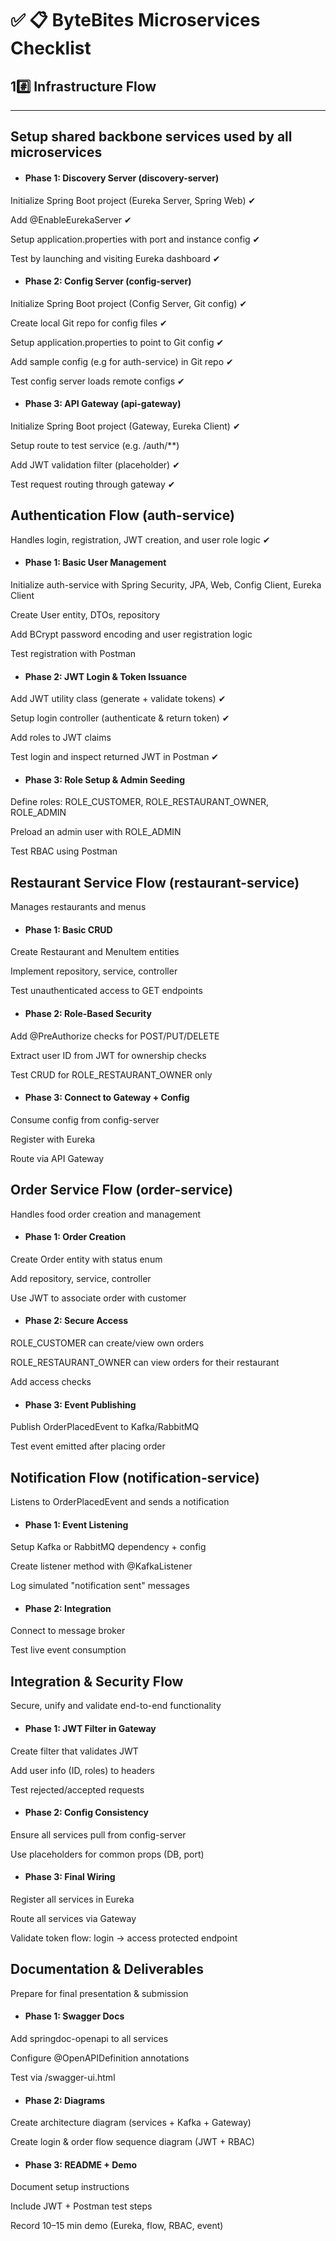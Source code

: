 # ✅ 📋 ByteBites Microservices Checklist
## 1#️⃣ Infrastructure Flow

---

## Setup shared backbone services used by all microservices


 - #### Phase 1: Discovery Server (discovery-server)
Initialize Spring Boot project (Eureka Server, Spring Web) ✔

Add @EnableEurekaServer ✔

Setup application.properties with port and instance config ✔

Test by launching and visiting Eureka dashboard ✔

 - #### Phase 2: Config Server (config-server)
Initialize Spring Boot project (Config Server, Git config) ✔

Create local Git repo for config files ✔

Setup application.properties to point to Git config ✔

Add sample config (e.g for auth-service) in Git repo ✔

Test config server loads remote configs ✔

- #### Phase 3: API Gateway (api-gateway)
Initialize Spring Boot project (Gateway, Eureka Client) ✔

Setup route to test service (e.g. /auth/**)

Add JWT validation filter (placeholder) ✔

Test request routing through gateway ✔

## Authentication Flow (auth-service)
Handles login, registration, JWT creation, and user role logic ✔

- #### Phase 1: Basic User Management
Initialize auth-service with Spring Security, JPA, Web, Config Client, Eureka Client

Create User entity, DTOs, repository

Add BCrypt password encoding and user registration logic

Test registration with Postman

- #### Phase 2: JWT Login & Token Issuance
Add JWT utility class (generate + validate tokens) ✔

Setup login controller (authenticate & return token) ✔

Add roles to JWT claims

Test login and inspect returned JWT in Postman ✔

- #### Phase 3: Role Setup & Admin Seeding
Define roles: ROLE_CUSTOMER, ROLE_RESTAURANT_OWNER, ROLE_ADMIN

Preload an admin user with ROLE_ADMIN

Test RBAC using Postman

## Restaurant Service Flow (restaurant-service)
Manages restaurants and menus

- #### Phase 1: Basic CRUD
Create Restaurant and MenuItem entities

Implement repository, service, controller

Test unauthenticated access to GET endpoints

- #### Phase 2: Role-Based Security
Add @PreAuthorize checks for POST/PUT/DELETE

Extract user ID from JWT for ownership checks

Test CRUD for ROLE_RESTAURANT_OWNER only

- #### Phase 3: Connect to Gateway + Config
Consume config from config-server

Register with Eureka

Route via API Gateway

## Order Service Flow (order-service)
Handles food order creation and management

- #### Phase 1: Order Creation
Create Order entity with status enum

Add repository, service, controller

Use JWT to associate order with customer

- #### Phase 2: Secure Access
ROLE_CUSTOMER can create/view own orders

ROLE_RESTAURANT_OWNER can view orders for their restaurant

Add access checks

- #### Phase 3: Event Publishing
Publish OrderPlacedEvent to Kafka/RabbitMQ

Test event emitted after placing order

## Notification Flow (notification-service)
Listens to OrderPlacedEvent and sends a notification

- #### Phase 1: Event Listening
Setup Kafka or RabbitMQ dependency + config

Create listener method with @KafkaListener

Log simulated "notification sent" messages

- #### Phase 2: Integration
Connect to message broker

Test live event consumption

## Integration & Security Flow
Secure, unify and validate end-to-end functionality

- #### Phase 1: JWT Filter in Gateway
Create filter that validates JWT

Add user info (ID, roles) to headers

Test rejected/accepted requests

- #### Phase 2: Config Consistency
Ensure all services pull from config-server

Use placeholders for common props (DB, port)

- #### Phase 3: Final Wiring
Register all services in Eureka

Route all services via Gateway

Validate token flow: login → access protected endpoint

## Documentation & Deliverables
Prepare for final presentation & submission

- #### Phase 1: Swagger Docs
Add springdoc-openapi to all services

Configure @OpenAPIDefinition annotations

Test via /swagger-ui.html

- #### Phase 2: Diagrams
Create architecture diagram (services + Kafka + Gateway)

Create login & order flow sequence diagram (JWT + RBAC)

- #### Phase 3: README + Demo
Document setup instructions

Include JWT + Postman test steps

Record 10–15 min demo (Eureka, flow, RBAC, event)